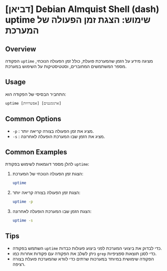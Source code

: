 # [דביאן] Debian Almquist Shell (dash) uptime שימוש: הצגת זמן הפעולה של המערכת

## Overview
הפקודה `uptime` מציגה מידע על הזמן שהמערכת פועלת, כולל זמן הפעולה הנוכחי, מספר המשתמשים המחוברים, וסטטיסטיקות על השימוש במערכת.

## Usage
התחביר הבסיסי של הפקודה הוא:

```
uptime [אפשרויות] [ארגומנטים]
```

## Common Options
- `-p` : מציג את זמן הפעולה בצורה קריאה יותר.
- `-s` : מציג את הזמן שבו המערכת הופעלה לאחרונה.

## Common Examples
להלן מספר דוגמאות לשימוש בפקודת `uptime`:

1. הצגת זמן הפעולה הנוכחי של המערכת:
   ```sh
   uptime
   ```

2. הצגת זמן הפעולה בצורה קריאה יותר:
   ```sh
   uptime -p
   ```

3. הצגת הזמן שבו המערכת הופעלה לאחרונה:
   ```sh
   uptime -s
   ```

## Tips
- השתמש בפקודה `uptime` כדי לבדוק את ביצועי המערכת לפני ביצוע פעולות כבדות.
- ניתן לשלב את הפקודה עם פקודות אחרות כמו `grep` כדי לסנן תוצאות ספציפיות.
- הפקודה שימושית במיוחד במערכות שרתים כדי לוודא שהמערכת פועלת בצורה רציפה.